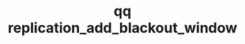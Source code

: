 ---
category: replication
command: replication_add_blackout_window
optional_options:
- alternate: []
  help: Unique identifier of the source replication relationship.
  name: --id
  required: true
- alternate: []
  help: The 24 hour time of day start time for the blackout window (e.g. 15:30). Time
    is always in the timezone configured on the specified source replication relationship.
  name: --start-time
  required: true
- alternate: []
  help: The 24 hour time of day end time for the blackout window (e.g. 18:30) -- on
    the following day if earlier than the --start-time parameter.
  name: --end-time
  required: true
- alternate: []
  help: Days of the week the window applies to. Comma separated list (e.g. MON,TUE,WED,THU,FRI,SAT,SUN)
    or ALL.
  name: --days-of-week
  required: true
permalink: /qq-cli-command-guide/replication/replication_add_blackout_window.html
positional_options: []
sidebar: qq_cli_command_reference_sidebar
summary: This section explains how to use the <code>qq replication_add_blackout_window</code>
  command.
synopsis: Add a blackout window to the specified source replication relationship.
title: qq replication_add_blackout_window
usage: qq replication_add_blackout_window [-h] --id ID --start-time START_TIME --end-time
  END_TIME --days-of-week DAYS_OF_WEEK
zendesk_source: qq CLI Command Guide

---
